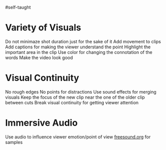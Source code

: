 #self-taught 
# Variety of Visuals
Do not minimaze shot duration just for the sake of it
Add movement to clips
Add captions for making the viewer understand the point
Highlight the important area in the clip
Use color for changing the connotation of the words
Make the video look good
# Visual Continuity
No rough edges
No points for distractions
Use sound effects for merging visuals
Keep the focus of the new clip near the one of the older clip between cuts
Break visual continuity for getting viewer attention
# Immersive Audio
Use audio to influence viewer emotion/point of view
[freesound.org](freesound.org) for samples